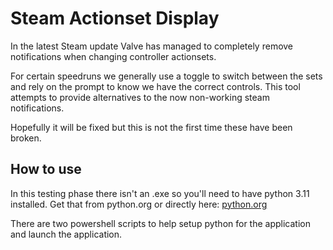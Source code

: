# Steam Actionset Display #

In the latest Steam update Valve has managed to completely remove notifications
when changing controller actionsets.

For certain speedruns we generally use a toggle to switch between the sets
and rely on the prompt to know we have the correct controls. This tool attempts
to provide alternatives to the now non-working steam notifications.

Hopefully it will be fixed but this is not the first time these have been broken.

## How to use ##

In this testing phase there isn't an .exe so you'll need to have python 3.11 
installed. Get that from python.org or directly here: 
[python.org](https://www.python.org/ftp/python/3.11.4/python-3.11.4-amd64.exe)

There are two powershell scripts to help setup python for the application
and launch the application.
